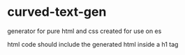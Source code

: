 # curved-text-gen
generator for pure html and css
created for use on es

html code should include the generated html inside a h1 tag
